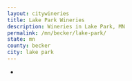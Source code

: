 ```yaml
---
layout: citywineries
title: Lake Park Wineries
description: Wineries in Lake Park, MN
permalink: /mn/becker/lake-park/
state: mn
county: becker
city: lake park
---
```

-
